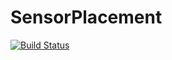 # SensorPlacement

[![Build Status](https://github.com/loiseaujc/SensorPlacement.jl/actions/workflows/CI.yml/badge.svg?branch=main)](https://github.com/loiseaujc/SensorPlacement.jl/actions/workflows/CI.yml?query=branch%3Amain)
